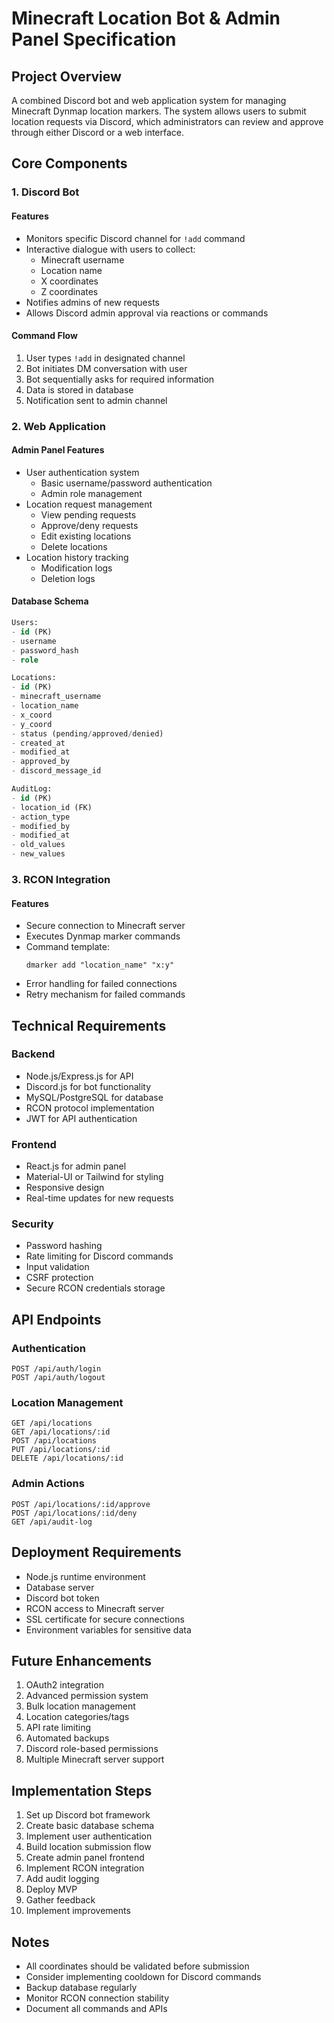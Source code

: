 # Minecraft Location Bot & Admin Panel Specification

## Project Overview
A combined Discord bot and web application system for managing Minecraft Dynmap location markers. The system allows users to submit location requests via Discord, which administrators can review and approve through either Discord or a web interface.

## Core Components

### 1. Discord Bot
#### Features
- Monitors specific Discord channel for `!add` command
- Interactive dialogue with users to collect:
  - Minecraft username
  - Location name
  - X coordinates
  - Z coordinates
- Notifies admins of new requests
- Allows Discord admin approval via reactions or commands

#### Command Flow
1. User types `!add` in designated channel
2. Bot initiates DM conversation with user
3. Bot sequentially asks for required information
4. Data is stored in database
5. Notification sent to admin channel

### 2. Web Application
#### Admin Panel Features
- User authentication system
  - Basic username/password authentication
  - Admin role management
- Location request management
  - View pending requests
  - Approve/deny requests
  - Edit existing locations
  - Delete locations
- Location history tracking
  - Modification logs
  - Deletion logs

#### Database Schema
```sql
Users:
- id (PK)
- username
- password_hash
- role

Locations:
- id (PK)
- minecraft_username
- location_name
- x_coord
- y_coord
- status (pending/approved/denied)
- created_at
- modified_at
- approved_by
- discord_message_id

AuditLog:
- id (PK)
- location_id (FK)
- action_type
- modified_by
- modified_at
- old_values
- new_values
```

### 3. RCON Integration
#### Features
- Secure connection to Minecraft server
- Executes Dynmap marker commands
- Command template:
  ```
  dmarker add "location_name" "x:y"
  ```
- Error handling for failed connections
- Retry mechanism for failed commands

## Technical Requirements

### Backend
- Node.js/Express.js for API
- Discord.js for bot functionality
- MySQL/PostgreSQL for database
- RCON protocol implementation
- JWT for API authentication

### Frontend
- React.js for admin panel
- Material-UI or Tailwind for styling
- Responsive design
- Real-time updates for new requests

### Security
- Password hashing
- Rate limiting for Discord commands
- Input validation
- CSRF protection
- Secure RCON credentials storage

## API Endpoints

### Authentication
```
POST /api/auth/login
POST /api/auth/logout
```

### Location Management
```
GET /api/locations
GET /api/locations/:id
POST /api/locations
PUT /api/locations/:id
DELETE /api/locations/:id
```

### Admin Actions
```
POST /api/locations/:id/approve
POST /api/locations/:id/deny
GET /api/audit-log
```

## Deployment Requirements
- Node.js runtime environment
- Database server
- Discord bot token
- RCON access to Minecraft server
- SSL certificate for secure connections
- Environment variables for sensitive data

## Future Enhancements
1. OAuth2 integration
2. Advanced permission system
3. Bulk location management
4. Location categories/tags
5. API rate limiting
6. Automated backups
7. Discord role-based permissions
8. Multiple Minecraft server support

## Implementation Steps
1. Set up Discord bot framework
2. Create basic database schema
3. Implement user authentication
4. Build location submission flow
5. Create admin panel frontend
6. Implement RCON integration
7. Add audit logging
8. Deploy MVP
9. Gather feedback
10. Implement improvements

## Notes
- All coordinates should be validated before submission
- Consider implementing cooldown for Discord commands
- Backup database regularly
- Monitor RCON connection stability
- Document all commands and APIs
